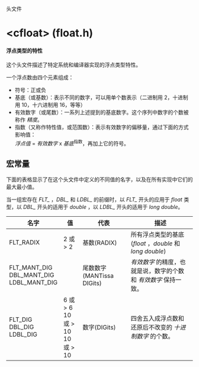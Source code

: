 头文件

# \<cfloat\> (float.h)

#### 浮点类型的特性

这个头文件描述了特定系统和编译器实现的浮点类型特性。

一个浮点数由四个元素组成：

- 符号：正或负
- 基底（或基数）：表示不同的数字，可以用单个数表示（二进制用 2，十进制用 10，十六进制用 16，等等）
- 有效数字（或尾数）：一系列上述提到的基底数字。这个序列中数字的个数被称作 _精度_。
- 指数（又称作特性值，或范围数）：表示有效数字的偏移量，通过下面的方式影响值：  
_浮点值_ = _有效数字_ x _基底_<sup>指数</sup>，再加上它的符号。


## 宏常量

下面的表格显示了在这个头文件中定义的不同值的名字，以及在所有实现中它们的最大最小值。

当一组宏存在 _FLT\__ ，_DBL\__ 和 _LDBL\__ 的前缀时，以 _FLT\__ 开头的应用于 _float_ 类型，以 _DBL\__ 开头的适用于 _double_ ，以 _LDBL\__ 开头的适用于 _long_ _double_。 

名字                                                | 值                                   | 代表                      | 描述
--------------------------------------------------- | ------------------------------------ | ------------------------- | --------------------------------------------------------------
FLT\_RADIX                                          | 2 或 > 2                             | 基数(RADIX)               | 所有浮点类型的基底 (_float_ ，_double_ 和 _long_ _double_) 
FLT\_MANT\_DIG<br>DBL\_MANT\_DIG<br>LDBL\_MANT\_DIG |                                      | 尾数数字(MANTissa DIGits) | _有效数字_ 的精度，也就是说，数字的个数和 _有效数字_ 保持一致。
FLT\_DIG<br>DBL\_DIG<br>LDBL\_DIG<br>               | 6 或 > 6<br>10 或 > 10<br>10 或 > 10 | 数字(DIGits)              | 四舍五入成浮点数和还原后不改变的 _十进制数字_ 的个数。
